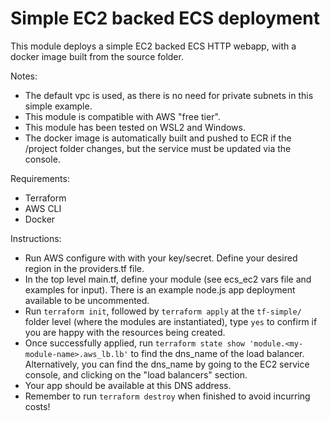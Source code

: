# Simple EC2 backed ECS deployment

This module deploys a simple EC2 backed ECS HTTP webapp, with a docker image built from the source folder.

Notes:
- The default vpc is used, as there is no need for private subnets in this simple example.
- This module is compatible with AWS "free tier".
- This module has been tested on WSL2 and Windows.
- The docker image is automatically built and pushed to ECR if the /project folder changes, but the service must be updated via the console.

Requirements:
- Terraform
- AWS CLI
- Docker

Instructions:
- Run AWS configure with with your key/secret. Define your desired region in the providers.tf file.
- In the top level main.tf, define your module (see ecs_ec2 vars file and examples for input). There is an example node.js app deployment available to be uncommented.
- Run `terraform init`, followed by `terraform apply` at the `tf-simple/` folder level (where the modules are instantiated), type `yes` to confirm if you are happy with the resources being created.
- Once successfully applied, run `terraform state show 'module.<my-module-name>.aws_lb.lb'` to find the dns_name of the load balancer. Alternatively, you can find the dns_name by going to the EC2 service console, and clicking on the "load balancers" section.
- Your app should be available at this DNS address.
- Remember to run `terraform destroy` when finished to avoid incurring costs!
